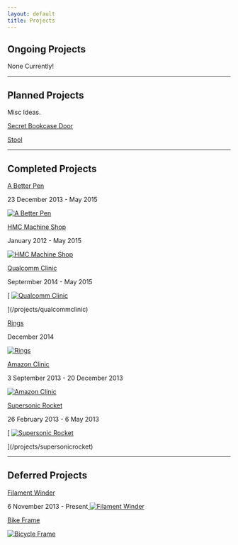 ```yaml
---
layout: default
title: Projects
---
```


## Ongoing Projects

None Currently!

* * *

## Planned Projects

Misc Ideas.

[Secret Bookcase Door](http://www.instructables.com/id/Secret-door-bookcase/?ALLSTEPS)

[Stool](/projects/stool)

* * *

## Completed Projects

[A Better Pen](/projects/abetterpen)

23 December 2013 - May 2015

[![A Better Pen](https://drive.google.com/uc?id=0B0Jfms0twG8ENXp1X3Y3UGtMSHM)](/projects/abetterpen)

[HMC Machine Shop](/projects/hmcmachineshop)

January 2012 - May 2015

[![HMC Machine Shop](https://docs.google.com/uc?id=0B0Jfms0twG8ERkJiOTB4dWlXSGc&export=download)](/projects/hmcmachineshop)

[Qualcomm Clinic](/projects/qualcommclinic)

Septermber 2014 - May 2015

[
[![Qualcomm Clinic](https://docs.google.com/uc?id=0B0Jfms0twG8ENDg1U1dvaDRzaEk&export=download)](/projects/qualcommclinic)

](/projects/qualcommclinic)

[Rings](/projects/rings)

December 2014

[![Rings](https://drive.google.com/uc?id=0B0Jfms0twG8EV0l1Yi1jWFBFS1U)](/projects/rings)

[Amazon Clinic](/projects/amazonclinic)

3 September 2013 - 20 December 2013

[![Amazon Clinic](http://yellowhammernews.com/wp-content/uploads/2013/12/Amazon-Logo.jpg)](/projects/amazonclinic)

[Supersonic Rocket](/projects/supersonicrocket)

26 February 2013 - 6 May 2013

[
[![Supersonic Rocket](https://drive.google.com/uc?id=0B0Jfms0twG8EZVAyOGliTzlKMTA)](/projects/supersonicrocket)

](/projects/supersonicrocket)

* * *

## Deferred Projects

[Filament Winder](/projects/filamentwinder)

6 November 2013 - Present[
](/system/errors/NodeNotFound?suri=wuid:gx:50c6993072a6664)
[![Filament Winder](https://drive.google.com/uc?id=0B0Jfms0twG8Ea19pSWFIcGRYdFk)](/projects/filamentwinder)

[Bike Frame](/projects/bicycleframe)

[![Bicycle Frame](https://drive.google.com/uc?id=0B0Jfms0twG8ENnhnZU9KWE92enM)](/projects/bicycleframe)
